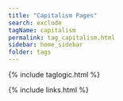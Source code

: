 ```yaml
---
title: "Capitalism Pages"
search: exclude
tagName: capitalism
permalink: tag_capitalism.html
sidebar: home_sidebar
folder: tags
---
```

{% include taglogic.html %}

{% include links.html %}
